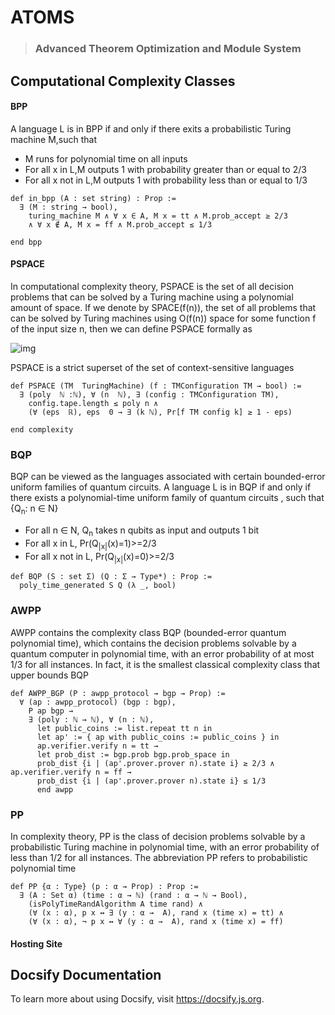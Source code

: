 # ATOMS

> ### Advanced Theorem Optimization and Module System



## Computational Complexity Classes

#### BPP

A language L is in BPP if and only if there exits a probabilistic Turing machine M,such that

- M runs for polynomial time on all inputs
- For all x in L,M outputs 1 with probability greater than or equal to 2/3
- For all x not in L,M outputs 1 with probability less than or equal to 1/3

```lean4
def in_bpp (A : set string) : Prop :=
  ∃ (M : string → bool),
    turing_machine M ∧ ∀ x ∈ A, M x = tt ∧ M.prob_accept ≥ 2/3
    ∧ ∀ x ∉ A, M x = ff ∧ M.prob_accept ≤ 1/3

end bpp

```

#### PSPACE

In computational complexity theory, PSPACE is the set of all decision problems that can be solved by a Turing machine using a polynomial amount of space.
If we denote by SPACE(f(n)), the set of all problems that can be solved by Turing machines using O(f(n)) space for some function f of the input size n, then we can define PSPACE formally as

![img](https://i.ibb.co/v1H6J9g/pspace.png)

PSPACE is a strict superset of the set of context-sensitive languages

```
def PSPACE (TM  TuringMachine) (f : TMConfiguration TM → bool) :=
  ∃ (poly  ℕ :ℕ), ∀ (n  ℕ), ∃ (config : TMConfiguration TM),
    config.tape.length ≤ poly n ∧
    (∀ (eps  ℝ), eps  0 → ∃ (k ℕ), Pr[f TM config k] ≥ 1 - eps)

end complexity
```

### BQP

BQP can be viewed as the languages associated with certain bounded-error uniform families of quantum circuits. A language L is in BQP if and only if there exists a polynomial-time uniform family of quantum circuits , such that {Q<sub>n</sub>: n ∈ N}

- For all n ∈ N, Q<sub>n</sub> takes n qubits as input and outputs 1 bit
- For all x in L, Pr(Q<sub>|x|</sub>(x)=1)>=2/3
- For all x not in L, Pr(Q<sub>|x|</sub>(x)=0)>=2/3

```
def BQP (S : set Σ) (Q : Σ → Type*) : Prop :=
  poly_time_generated S Q (λ _, bool)
```

### AWPP

AWPP contains the complexity class BQP (bounded-error quantum polynomial time), which contains the decision problems solvable by a quantum computer in polynomial time, with an error probability of at most 1/3 for all instances. In fact, it is the smallest classical complexity class that upper bounds BQP

```
def AWPP_BGP (P : awpp_protocol → bgp → Prop) :=
  ∀ (ap : awpp_protocol) (bgp : bgp),
    P ap bgp →
    ∃ (poly : ℕ → ℕ), ∀ (n : ℕ),
      let public_coins := list.repeat tt n in
      let ap' := { ap with public_coins := public_coins } in
      ap.verifier.verify n = tt →
      let prob_dist := bgp.prob bgp.prob_space in
      prob_dist {i | (ap'.prover.prover n).state i} ≥ 2/3 ∧ ap.verifier.verify n = ff →
      prob_dist {i | (ap'.prover.prover n).state i} ≤ 1/3
      end awpp
```

### PP

In complexity theory, PP is the class of decision problems solvable by a probabilistic Turing machine in polynomial time, with an error probability of less than 1/2 for all instances. The abbreviation PP refers to probabilistic polynomial time

```
def PP {α : Type} (p : α → Prop) : Prop :=
  ∃ (A : Set α) (time : α → ℕ) (rand : α → ℕ → Bool),
    (isPolyTimeRandAlgorithm A time rand) ∧
    (∀ (x : α), p x ↔ ∃ (y : α →  A), rand x (time x) = tt) ∧
    (∀ (x : α), ¬ p x ↔ ∀ (y : α →  A), rand x (time x) = ff)
```

#### Hosting Site



## Docsify Documentation

To learn more about using Docsify, visit https://docsify.js.org.

